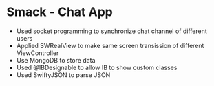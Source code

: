 # Smack - Chat App

- Used socket programming to synchronize chat channel of different users
- Applied SWRealView to make same screen transission of different ViewController
- Use MongoDB to store data
- Used @IBDesignable to allow IB to show custom classes
- Used SwiftyJSON to parse JSON
